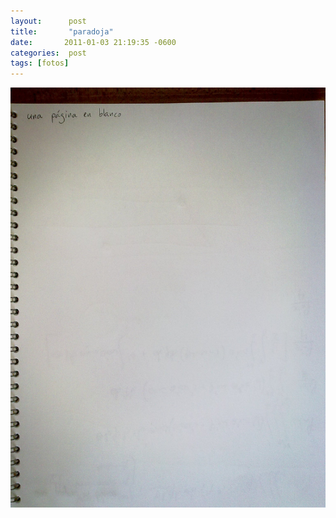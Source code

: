 ```yaml
---
layout:      post
title:       "paradoja"
date:       2011-01-03 21:19:35 -0600
categories:  post
tags: [fotos]
---
```

![](/assets/img/2011-01-03-upeb.jpg)